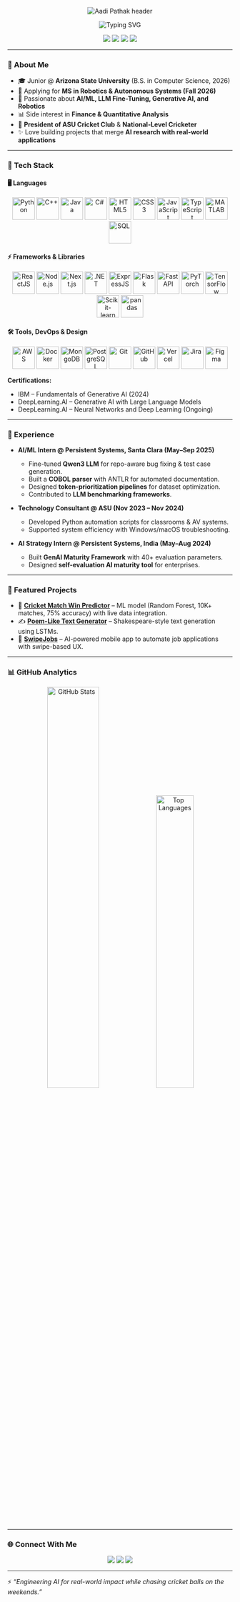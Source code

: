 <!-- Futuristic Banner -->
<p align="center">
  <img src="https://capsule-render.vercel.app/api?type=waving&color=76B900&height=200&section=header&text=🤖%20Aadi%20Pathak%20%7C%20AI%20%26%20Robotics%20Enthusiast%20🏏&fontSize=35&fontAlignY=35&fontColor=ffffff" alt="Aadi Pathak header"/>
</p>


<!-- Typing Animation -->
<p align="center">
  <img src="https://readme-typing-svg.herokuapp.com?font=Orbitron&size=28&duration=3000&pause=1000&color=76B900&center=true&vCenter=true&width=650&lines=AI%2FML+Engineer+in+the+Making;Robotics+%26+LLM+Fine-Tuning+Enthusiast;National+Level+Cricketer+🏏;Building+the+Future+with+Code+🤖" alt="Typing SVG"/>
</p>

<!-- Interest Badges -->
<p align="center">
  <img src="https://img.shields.io/badge/Artificial%20Intelligence-%2300C7B7.svg?&style=for-the-badge&logo=TensorFlow&logoColor=white"/>
  <img src="https://img.shields.io/badge/Robotics-%2376B900.svg?&style=for-the-badge&logo=ROS&logoColor=white"/>
  <img src="https://img.shields.io/badge/Machine%20Learning-%23FF6F00.svg?&style=for-the-badge&logo=PyTorch&logoColor=white"/>
  <img src="https://img.shields.io/badge/Cricket-%23FF4500.svg?&style=for-the-badge&logoColor=white"/>
</p>

---

### 🌟 About Me  
- 🎓 Junior @ **Arizona State University** (B.S. in Computer Science, 2026)  
- 🚀 Applying for **MS in Robotics & Autonomous Systems (Fall 2026)**  
- 🤖 Passionate about **AI/ML, LLM Fine-Tuning, Generative AI, and Robotics**  
- 📊 Side interest in **Finance & Quantitative Analysis**  
- 🏏 **President of ASU Cricket Club** & **National-Level Cricketer**  
- ✨ Love building projects that merge **AI research with real-world applications**  

---

### 🚀 Tech Stack  

#### 🖥️ Languages  
<p align="center">
  <a href="https://www.python.org/" target="_blank"><img src="https://skillicons.dev/icons?i=python" width="50" title="Python"/></a>
  <a href="https://isocpp.org/" target="_blank"><img src="https://skillicons.dev/icons?i=cpp" width="50" title="C++"/></a>
  <a href="https://www.java.com/" target="_blank"><img src="https://skillicons.dev/icons?i=java" width="50" title="Java"/></a>
  <a href="https://learn.microsoft.com/en-us/dotnet/csharp/" target="_blank"><img src="https://skillicons.dev/icons?i=cs" width="50" title="C#"/></a>
  <a href="https://developer.mozilla.org/en-US/docs/Web/HTML" target="_blank"><img src="https://skillicons.dev/icons?i=html" width="50" title="HTML5"/></a>
  <a href="https://developer.mozilla.org/en-US/docs/Web/CSS" target="_blank"><img src="https://skillicons.dev/icons?i=css" width="50" title="CSS3"/></a>
  <a href="https://developer.mozilla.org/en-US/docs/Web/JavaScript" target="_blank"><img src="https://skillicons.dev/icons?i=js" width="50" title="JavaScript"/></a>
  <a href="https://www.typescriptlang.org/" target="_blank"><img src="https://skillicons.dev/icons?i=ts" width="50" title="TypeScript"/></a>
  <a href="https://www.mathworks.com/products/matlab.html" target="_blank"><img src="https://skillicons.dev/icons?i=matlab" width="50" title="MATLAB"/></a>
  <a href="https://www.mysql.com/" target="_blank"><img src="https://skillicons.dev/icons?i=mysql" width="50" title="SQL"/></a>
</p>  

#### ⚡ Frameworks & Libraries  
<p align="center">
  <a href="https://react.dev/" target="_blank"><img src="https://skillicons.dev/icons?i=react" width="50" title="ReactJS"/></a>
  <a href="https://nodejs.org/" target="_blank"><img src="https://skillicons.dev/icons?i=nodejs" width="50" title="Node.js"/></a>
  <a href="https://nextjs.org/" target="_blank"><img src="https://skillicons.dev/icons?i=nextjs" width="50" title="Next.js"/></a>
  <a href="https://dotnet.microsoft.com/" target="_blank"><img src="https://skillicons.dev/icons?i=dotnet" width="50" title=".NET"/></a>
  <a href="https://expressjs.com/" target="_blank"><img src="https://skillicons.dev/icons?i=express" width="50" title="ExpressJS"/></a>
  <a href="https://flask.palletsprojects.com/" target="_blank"><img src="https://skillicons.dev/icons?i=flask" width="50" title="Flask"/></a>
  <a href="https://fastapi.tiangolo.com/" target="_blank"><img src="https://skillicons.dev/icons?i=fastapi" width="50" title="FastAPI"/></a>
  <a href="https://pytorch.org/" target="_blank"><img src="https://skillicons.dev/icons?i=pytorch" width="50" title="PyTorch"/></a>
  <a href="https://www.tensorflow.org/" target="_blank"><img src="https://skillicons.dev/icons?i=tensorflow" width="50" title="TensorFlow"/></a>
  <a href="https://scikit-learn.org/" target="_blank"><img src="https://skillicons.dev/icons?i=scikitlearn" width="50" title="Scikit-learn"/></a>
  <a href="https://pandas.pydata.org/" target="_blank"><img src="https://skillicons.dev/icons?i=pandas" width="50" title="pandas"/></a>
</p>  

#### 🛠️ Tools, DevOps & Design  
<p align="center">
  <a href="https://aws.amazon.com/" target="_blank"><img src="https://skillicons.dev/icons?i=aws" width="50" title="AWS"/></a>
  <a href="https://www.docker.com/" target="_blank"><img src="https://skillicons.dev/icons?i=docker" width="50" title="Docker"/></a>
  <a href="https://www.mongodb.com/" target="_blank"><img src="https://skillicons.dev/icons?i=mongodb" width="50" title="MongoDB"/></a>
  <a href="https://www.postgresql.org/" target="_blank"><img src="https://skillicons.dev/icons?i=postgresql" width="50" title="PostgreSQL"/></a>
  <a href="https://git-scm.com/" target="_blank"><img src="https://skillicons.dev/icons?i=git" width="50" title="Git"/></a>
  <a href="https://github.com/" target="_blank"><img src="https://skillicons.dev/icons?i=github" width="50" title="GitHub"/></a>
  <a href="https://vercel.com/" target="_blank"><img src="https://skillicons.dev/icons?i=vercel" width="50" title="Vercel"/></a>
  <a href="https://www.atlassian.com/software/jira" target="_blank"><img src="https://cdn.jsdelivr.net/gh/devicons/devicon/icons/jira/jira-original.svg" width="50" title="Jira"/></a>
  <a href="https://www.figma.com/" target="_blank"><img src="https://skillicons.dev/icons?i=figma" width="50" title="Figma"/></a>
</p>  




**Certifications:**  
- IBM – Fundamentals of Generative AI (2024)  
- DeepLearning.AI – Generative AI with Large Language Models  
- DeepLearning.AI – Neural Networks and Deep Learning (Ongoing)  

---

### 💼 Experience  
- **AI/ML Intern @ Persistent Systems, Santa Clara (May–Sep 2025)**  
   - Fine-tuned **Qwen3 LLM** for repo-aware bug fixing & test case generation.  
   - Built a **COBOL parser** with ANTLR for automated documentation.  
   - Designed **token-prioritization pipelines** for dataset optimization.  
   - Contributed to **LLM benchmarking frameworks**.  

- **Technology Consultant @ ASU (Nov 2023 – Nov 2024)**  
   - Developed Python automation scripts for classrooms & AV systems.  
   - Supported system efficiency with Windows/macOS troubleshooting.  

- **AI Strategy Intern @ Persistent Systems, India (May–Aug 2024)**  
   - Built **GenAI Maturity Framework** with 40+ evaluation parameters.  
   - Designed **self-evaluation AI maturity tool** for enterprises.  

---

### 🚀 Featured Projects  
- 🏏 [**Cricket Match Win Predictor**](https://github.com/AadiPathak23/Cricket-Win-Predictor) – ML model (Random Forest, 10K+ matches, 75% accuracy) with live data integration.  
- ✍️ [**Poem-Like Text Generator**](https://github.com/AadiPathak23/Poem-generator) – Shakespeare-style text generation using LSTMs.  
- 💼 [**SwipeJobs**](https://github.com/AadiPathak23/SwipeJobs-) – AI-powered mobile app to automate job applications with swipe-based UX.  

---

### 📊 GitHub Analytics  

<p align="center">
  <img src="https://github-readme-stats.vercel.app/api?username=AadiPathak23&show_icons=true&theme=tokyonight&hide_border=true&count_private=true" alt="GitHub Stats" width="48%"/>
  <img src="https://github-readme-stats.vercel.app/api/top-langs/?username=AadiPathak23&layout=compact&theme=tokyonight&hide_border=true" alt="Top Languages" width="41%"/>
</p>


---

### 🌐 Connect With Me  
<p align="center">
  <a href="https://www.linkedin.com/in/aadipathak/"><img src="https://img.shields.io/badge/-LinkedIn-blue?style=for-the-badge&logo=Linkedin"/></a>
  <a href="mailto:apatha29@asu.edu"><img src="https://img.shields.io/badge/-Email-red?style=for-the-badge&logo=gmail&logoColor=white"/></a>
  <a href="https://github.com/AadiPathak23"><img src="https://img.shields.io/badge/-GitHub-black?style=for-the-badge&logo=github"/></a>
</p>

---

⚡ *“Engineering AI for real-world impact while chasing cricket balls on the weekends.”*
